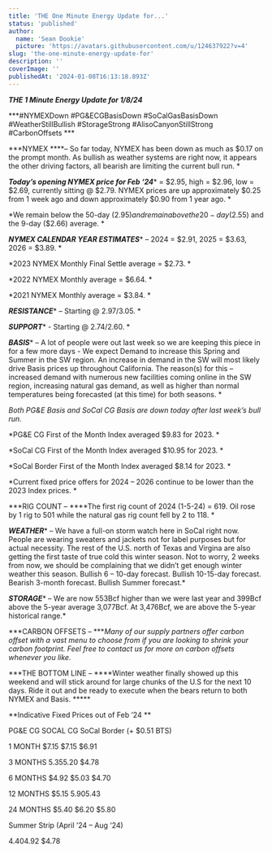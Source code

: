 ```yaml
---
title: 'THE One Minute Energy Update for...'
status: 'published'
author:
  name: 'Sean Dookie'
  picture: 'https://avatars.githubusercontent.com/u/124637922?v=4'
slug: 'the-one-minute-energy-update-for'
description: ''
coverImage: ''
publishedAt: '2024-01-08T16:13:18.893Z'
---
```


***THE 1 Minute Energy Update for 1/8/24***

***\#NYMEXDown #PG&ECGBasisDown #SoCalGasBasisDown #WeatherStillBullish #StorageStrong #AlisoCanyonStillStrong #CarbonOffsets ***

***NYMEX ****– So far today, NYMEX has been down as much as $0.17 on the prompt month. As bullish as weather systems are right now, it appears the other driving factors, all bearish are limiting the current bull run. *

***Today’s opening NYMEX price for Feb ‘24**** = $2.95, high = $2.96, low = $2.69, currently sitting @ $2.79. NYMEX prices are up approximately $0.25 from 1 week ago and down approximately $0.90 from 1 year ago. *

*We remain below the 50-day ($2.95) and remain above the 20-day ($2.55) and the 9-day ($2.66) average. *

***NYMEX CALENDAR YEAR ESTIMATES**** – 2024 = $2.91, 2025 = $3.63, 2026 = $3.89. *

*2023 NYMEX Monthly Final Settle average = $2.73. *

*2022 NYMEX Monthly average = $6.64. *

*2021 NYMEX Monthly average = $3.84. *

***RESISTANCE**** – Starting @ $2.97/$3.05. *

***SUPPORT**** - Starting @ $2.74/$2.60. *

***BASIS**** – A lot of people were out last week so we are keeping this piece in for a few more days - We expect Demand to increase this Spring and Summer in the SW region. An increase in demand in the SW will most likely drive Basis prices up throughout California. The reason(s) for this – increased demand with numerous new facilities coming online in the SW region, increasing natural gas demand, as well as higher than normal temperatures being forecasted (at this time) for both seasons. *

*Both PG&E Basis and SoCal CG Basis are down today after last week’s bull run.*

*PG&E CG First of the Month Index averaged $9.83 for 2023. *

*SoCal CG First of the Month Index averaged $10.95 for 2023. *

*SoCal Border First of the Month Index averaged $8.14 for 2023. *

*Current fixed price offers for 2024 – 2026 continue to be lower than the 2023 Index prices. *

***RIG COUNT – ****The first rig count of 2024 (1-5-24) = 619. Oil rose by 1 rig to 501 while the natural gas rig count fell by 2 to 118. *

***WEATHER**** – We have a full-on storm watch here in SoCal right now. People are wearing sweaters and jackets not for label purposes but for actual necessity. The rest of the U.S. north of Texas and Virgina are also getting the first taste of true cold this winter season. Not to worry, 2 weeks from now, we should be complaining that we didn’t get enough winter weather this season. Bullish 6 – 10-day forecast. Bullish 10-15-day forecast. Bearish 3-month forecast. Bullish Summer forecast.*

***STORAGE**** – We are now 553Bcf higher than we were last year and 399Bcf above the 5-year average 3,077Bcf. At 3,476Bcf, we are above the 5-year historical range.*

***CARBON OFFSETS – ****Many of our supply partners offer carbon offset with a vast menu to choose from if you are looking to shrink your carbon footprint. Feel free to contact us for more on carbon offsets whenever you like.*

***THE BOTTOM LINE – ****Winter weather finally showed up this weekend and will stick around for large chunks of the U.S for the next 10 days. Ride it out and be ready to execute when the bears return to both NYMEX and Basis. *****

**Indicative Fixed Prices out of Feb ’24 **

PG&E CG SOCAL CG SoCal Border (+ $0.51 BTS)

1 MONTH $7.15 $7.15 $6.91

3 MONTHS $5.35 $5.20 $4.78

6 MONTHS $4.92 $5.03 $4.70

12 MONTHS $5.15 $5.90 $5.43

24 MONTHS $5.40 $6.20 $5.80

Summer Strip (April ’24 – Aug ‘24)

$4.40 $4.92 $4.78


